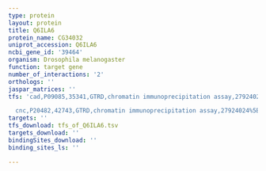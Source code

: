 ```yaml
---
type: protein
layout: protein
title: Q6ILA6
protein_name: CG34032
uniprot_accession: Q6ILA6
ncbi_gene_id: '39464'
organism: Drosophila melanogaster
function: target gene
number_of_interactions: '2'
orthologs: ''
jaspar_matrices: ''
tfs: 'cad,P09085,35341,GTRD,chromatin immunoprecipitation assay,27924024%5Buid%5D,No

  cnc,P20482,42743,GTRD,chromatin immunoprecipitation assay,27924024%5Buid%5D,No'
targets: ''
tfs_download: tfs_of_Q6ILA6.tsv
targets_download: ''
bindingSites_download: ''
binding_sites_ls: ''

---
```

